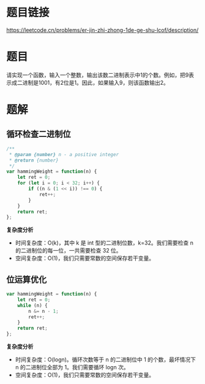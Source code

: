 # 题目链接

https://leetcode.cn/problems/er-jin-zhi-zhong-1de-ge-shu-lcof/description/

# 题目

请实现一个函数，输入一个整数，输出该数二进制表示中1的个数。例如，把9表示成二进制是1001，有2位是1。因此，如果输入9，则该函数输出2。

# 题解

## 循环检查二进制位

```js
/**
 * @param {number} n - a positive integer
 * @return {number}
 */
var hammingWeight = function(n) {
    let ret = 0;
    for (let i = 0; i < 32; i++) {
        if ((n & (1 << i)) !== 0) {
            ret++;
        }
    }
    return ret;
};
```

**复杂度分析**

- 时间复杂度：O(k)，其中 k 是 int 型的二进制位数，k=32。我们需要检查 n 的二进制位的每一位，一共需要检查 32 位。
- 空间复杂度：O(1)，我们只需要常数的空间保存若干变量。  

## 位运算优化

```js
var hammingWeight = function(n) {
    let ret = 0;
    while (n) {
        n &= n - 1;
        ret++;
    }
    return ret;
};
```

**复杂度分析**

- 时间复杂度：O(log⁡n)。循环次数等于 n 的二进制位中 1 的个数，最坏情况下 n 的二进制位全部为 1。我们需要循环 logn 次。
- 空间复杂度：O(1)，我们只需要常数的空间保存若干变量。

